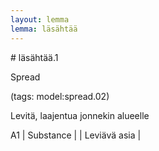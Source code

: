 ```yaml
---
layout: lemma
lemma: läsähtää
---
```


<div class="sense">
# <span class="sensename">läsähtää.1</span>

<span class="description">Spread</span>

(tags: model:spread.02)

<span class="description">Levitä, laajentua jonnekin alueelle</span>

A1 | Substance |   | Leviävä asia |  

</div>

